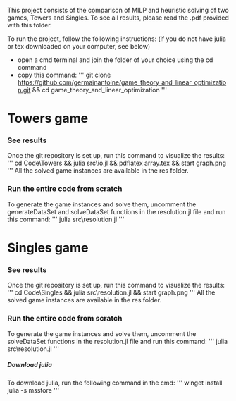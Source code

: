 This project consists of the comparison of MILP and heuristic solving of two games, Towers and Singles.
To see all results, please read the .pdf provided with this folder.

To run the project, follow the following instructions: (if you do not have julia or tex downloaded on your computer, see below)
 - open a cmd terminal and join the folder of your choice using the cd command
 - copy this command: 
'''
git clone https://github.com/germainantoine/game_theory_and_linear_optimization.git && cd game_theory_and_linear_optimization
'''



# Towers game

### See results

Once the git repository is set up, run this command to visualize the results:
'''
cd Code\Towers && julia src\io.jl && pdflatex array.tex && start graph.png
'''
All the solved game instances are available in the res folder.

### Run the entire code from scratch

To generate the game instances and solve them, uncomment the generateDataSet and solveDataSet functions in the resolution.jl file and run this command:
'''
julia src\resolution.jl
'''



# Singles game

### See results

Once the git repository is set up, run this command to visualize the results:
'''
cd Code\Singles && julia src\resolution.jl && start graph.png
'''
All the solved game instances are available in the res folder.

### Run the entire code from scratch

To generate the game instances and solve them, uncomment the solveDataSet functions in the resolution.jl file and run this command:
'''
julia src\resolution.jl
'''



##### Download julia

To download julia, run the following command in the cmd:
'''
winget install julia -s msstore
'''